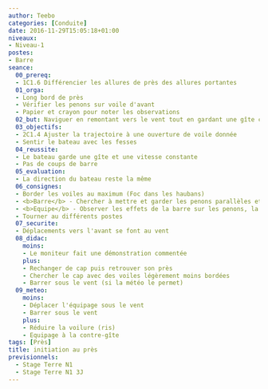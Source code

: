 ```yaml
---
author: Teebo
categories: [Conduite]
date: 2016-11-29T15:05:18+01:00
niveaux:
- Niveau-1
postes:
- Barre
seance:
  00_prereq:
  - 1C1.6 Différencier les allures de près des allures portantes
  01_orga:
  - Long bord de près
  - Vérifier les penons sur voile d'avant
  - Papier et crayon pour noter les observations
  02_but: Naviguer en remontant vers le vent tout en gardant une gîte constante
  03_objectifs:
  - 2C1.4 Ajuster la trajectoire à une ouverture de voile donnée
  - Sentir le bateau avec les fesses
  04_reussite:
  - Le bateau garde une gîte et une vitesse constante
  - Pas de coups de barre
  05_evaluation:
  - La direction du bateau reste la même
  06_consignes:
  - Border les voiles au maximum (Foc dans les haubans)
  - <b>Barre</b> - Chercher à mettre et garder les penons parallèles et horizontaux
  - <b>Equipe</b> - Observer les effets de la barre sur les penons, la vitesse, et la gîte
  - Tourner au différents postes
  07_securite:
  - Déplacements vers l'avant se font au vent
  08_didac:
    moins:
    - Le moniteur fait une démonstration commentée
    plus:
    - Rechanger de cap puis retrouver son près
    - Chercher le cap avec des voiles légèrement moins bordées
    - Barrer sous le vent (si la météo le permet)
  09_meteo:
    moins:
    - Déplacer l'équipage sous le vent
    - Barrer sous le vent
    plus:
    - Réduire la voilure (ris)
    - Equipage à la contre-gîte
tags: [Près]
title: initiation au près
previsionnels:
  - Stage Terre N1
  - Stage Terre N1 3J
---
```

